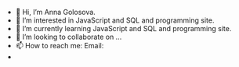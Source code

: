 - 👋 Hi, I’m Anna Golosova.
- 👀 I’m interested in JavaScript and SQL and programming site.
- 🌱 I’m currently learning JavaScript and SQL and programming site.
- 💞️ I’m looking to collaborate on ...
- 📫 How to reach me: Email: 
- 

<!---
Golosova76/Golosova76 is a ✨ special ✨ repository because its `README.md` (this file) appears on your GitHub profile.
You can click the Preview link to take a look at your changes.
--->
